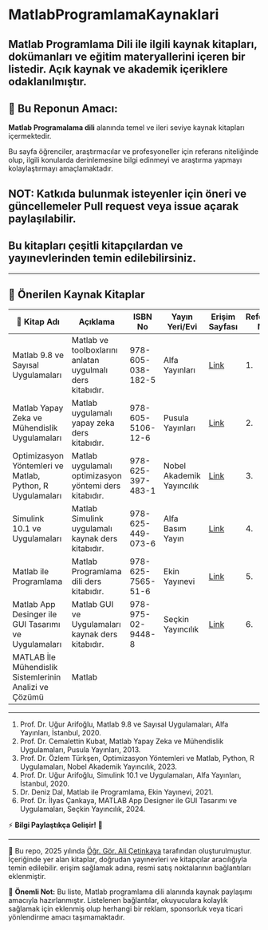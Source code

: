 # MatlabProgramlamaKaynaklari

## Matlab Programlama Dili ile ilgili kaynak kitapları, dokümanları ve eğitim materyallerini içeren bir listedir. Açık kaynak ve akademik içeriklere odaklanılmıştır.

## 📌 **Bu Reponun Amacı:**

**Matlab Programalama dili** alanında temel ve ileri seviye kaynak kitapları içermektedir.

Bu sayfa öğrenciler, araştırmacılar ve profesyoneller için referans niteliğinde olup, ilgili konularda derinlemesine bilgi edinmeyi ve araştırma yapmayı kolaylaştırmayı amaçlamaktadır.

## NOT: Katkıda bulunmak isteyenler için öneri ve güncellemeler **Pull request** veya **issue açarak** paylaşılabilir.

## Bu kitapları çeşitli kitapçılardan ve yayınevlerinden temin edilebilirsiniz.

---

## 📖 Önerilen Kaynak Kitaplar

| 📘 Kitap Adı | Açıklama | ISBN No | Yayın Yeri/Evi | Erişim Sayfası | Referans No |  
|--------------|---------|------|-----------|------|-|
| Matlab 9.8 ve Sayısal Uygulamaları | Matlab ve toolboxlarını anlatan uygulmalı ders kitabıdır. | 978-605-038-182-5 | Alfa Yayınları | [ Link ](https://www.alfakitap.com/matlab-9-8-ve-sayisal-uygulamalari-ugur-arifoglu-kitabi-214222-9786050381825-1) | 1. |
| Matlab Yapay Zeka ve Mühendislik Uygulamaları | Matlab uygulamalı yapay zeka ders kitabıdır.  | 978-605-5106-12-6 | Pusula Yayınları | [ Link ](https://www.amazon.com.tr/Matlab-Cemalettin-Kubat/dp/6055106124) | 2. | 
| Optimizasyon Yöntemleri ve Matlab, Python, R Uygulamaları | Matlab uygulamalı optimizasyon yöntemi ders kitabıdır.  | 978-625-397-483-1 | Nobel Akademik Yayıncılık | [ Link ](https://www.nobelyayin.com/optimizasyon-yontemleri-ve-matlab-python-r-uygulamalari-20317.html) | 3. | 
| Simulink 10.1 ve Uygulamaları | Matlab Simulink uygulamalı kaynak ders kitabıdır. | 978-625-449-073-6 | Alfa Basım Yayın | [ Link ](https://www.alfakitap.com/simulink-10-1-ve-uygulamalari-ugur-arifoglu-kitabi-218731-9786254490736-1) | 4. | 
| Matlab ile Programlama | Matlab Programlama dili ders kitabıdır. | 978-625-7565-51-6 | Ekin Yayınevi | [ Link ](https://www.ekinkitap.com/matlab-ile-programlama-deniz-dal) | 5. | 
| Matlab App Desinger ile GUI Tasarımı ve Uygulamaları | Matlab GUI ve Uygulamaları kaynak ders kitabıdır. | 978-975-02-9448-8 | Seçkin Yayıncılık | [ Link ](https://www.seckin.com.tr/kitap/matlab-app-designer-ile-gui-tasarimi-ve-uygulamalari-gui-simulink-arduino-ilyas-cankaya-s-p-544592500) | 6. | 
| MATLAB İle Mühendislik Sistemlerinin Analizi ve Çözümü | Matlab 


---

1. Prof. Dr. Uğur Arifoğlu, Matlab 9.8 ve Sayısal Uygulamaları, Alfa Yayınları, İstanbul, 2020.
2. Prof. Dr. Cemalettin Kubat, Matlab Yapay Zeka ve Mühendislik Uygulamaları, Pusula Yayınları, 2013.
3. Prof. Dr. Özlem Türkşen, Optimizasyon Yöntemleri ve Matlab, Python, R Uygulamaları, Nobel Akademik Yayıncılık, 2023.
4. Prof. Dr. Uğur Arifoğlu, Simulink 10.1 ve Uygulamaları, Alfa Yayınları, İstanbul, 2020.
5. Dr. Deniz Dal, Matlab ile Programlama, Ekin Yayınevi, 2021.
6. Prof. Dr. İlyas Çankaya, MATLAB App Designer ile GUI Tasarımı ve Uygulamaları, Seçkin Yayıncılık, 2024.

⚡ **Bilgi Paylaştıkça Gelişir!** 🚀 

---

📌 Bu repo, 2025 yılında [Öğr. Gör. Ali Çetinkaya](https://github.com/acetinkaya) tarafından oluşturulmuştur. İçeriğinde yer alan kitaplar, doğrudan yayınevleri ve kitapçılar aracılığıyla temin edilebilir. erişim sağlamak adına, resmi satış noktalarının bağlantıları eklenmiştir.

📢 **Önemli Not:** Bu liste, Matlab programlama dili alanında kaynak paylaşımı amacıyla hazırlanmıştır. Listelenen bağlantılar, okuyuculara kolaylık sağlamak için eklenmiş olup herhangi bir reklam, sponsorluk veya ticari yönlendirme amacı taşımamaktadır.
